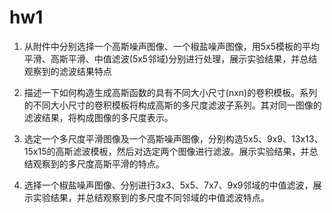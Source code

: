 # hw1

1. 从附件中分别选择一个高斯噪声图像、一个椒盐噪声图像，用5x5模板的平均平滑、高斯平滑、中值滤波(5x5邻域)分别进行处理，展示实验结果，并总结观察到的滤波结果特点

2. 描述一下如何构造生成高斯函数的具有不同大小尺寸(nxn)的卷积模板。系列的不同大小尺寸的卷积模板将构成高斯的多尺度滤波子系列。其对同一图像的滤波结果，将构成图像的多尺度表示。

3. 选定一个多尺度平滑图像及一个高斯噪声图像，分别构造5x5、9x9、13x13、15x15的高斯滤波模板，然后对选定两个图像进行滤波。展示实验结果，并总结观察到的多尺度高斯平滑的特点。
4. 选择一个椒盐噪声图像、分别进行3x3、5x5、7x7、9x9邻域的中值滤波，展示实验结果，并总结观察到的多尺度不同邻域的中值滤波特点。